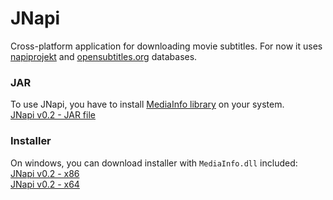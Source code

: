 # JNapi

Cross-platform application for downloading movie subtitles. For now it uses [napiprojekt](http://www.napiprojekt.pl/) and [opensubtitles.org](http://www.opensubtitles.org/) databases.


### JAR  
To use JNapi, you have to install [MediaInfo library](http://mediainfo.sourceforge.net/en/Download) on your system.  
[JNapi v0.2 - JAR file](http://student.agh.edu.pl/~bassara/jnapi/jnapi.jar)  


### Installer

On windows, you can download installer with `MediaInfo.dll` included:  
[JNapi v0.2 - x86](http://student.agh.edu.pl/~bassara/jnapi/jnapi_v0.2_x86.exe)  
[JNapi v0.2 - x64](http://student.agh.edu.pl/~bassara/jnapi/jnapi_v0.2_x64.exe)
